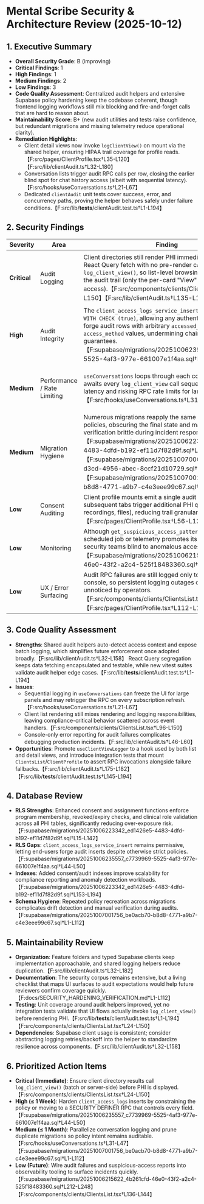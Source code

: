 # Mental Scribe Security & Architecture Review (2025-10-12)

## 1. Executive Summary
- **Overall Security Grade**: B (improving)
- **Critical Findings**: 1
- **High Findings**: 1
- **Medium Findings**: 2
- **Low Findings**: 3
- **Code Quality Assessment**: Centralized audit helpers and extensive Supabase policy hardening keep the codebase coherent, though frontend logging workflows still mix blocking and fire-and-forget calls that are hard to reason about.
- **Maintainability Score**: B+ (new audit utilities and tests raise confidence, but redundant migrations and missing telemetry reduce operational clarity).
- **Remediation Highlights**:
  - Client detail views now invoke `logClientView()` on mount via the shared helper, ensuring HIPAA trail coverage for profile reads.【F:src/pages/ClientProfile.tsx†L35-L120】【F:src/lib/clientAudit.ts†L32-L180】
  - Conversation lists trigger audit RPC calls per row, closing the earlier blind spot for chat history access (albeit with sequential latency).【F:src/hooks/useConversations.ts†L21-L67】
  - Dedicated `clientAudit` unit tests cover success, error, and concurrency paths, proving the helper behaves safely under failure conditions.【F:src/lib/__tests__/clientAudit.test.ts†L1-L194】

## 2. Security Findings
| Severity | Area | Finding | Recommendation |
| --- | --- | --- | --- |
| **Critical** | Audit Logging | Client directories still render PHI immediately after the React Query fetch with no pre-render call to `log_client_view()`, so list-level browsing is invisible to the audit trail (only the per-card "View" button logs access).【F:src/components/clients/ClientsList.tsx†L24-L150】【F:src/lib/clientAudit.ts†L135-L158】 | Invoke `batchLogClientViews` (or an equivalent guard) as soon as the client list query resolves and postpone rendering until logging settles, or enforce logging server-side via a SECURITY DEFINER wrapper. |
| **High** | Audit Integrity | The `client_access_logs_service_insert` policy still uses `WITH CHECK (true)`, allowing any authenticated user to forge audit rows with arbitrary `accessed_by` or `access_method` values, undermining chain-of-custody guarantees.【F:supabase/migrations/20251006235557_c7739969-5525-4af3-977e-661007e1f4aa.sql†L12-L72】 | Restrict inserts to the `service_role` or enforce `WITH CHECK (auth.uid() = accessed_by)` alongside column defaults to ensure the logger cannot spoof other identities. |
| **Medium** | Performance / Rate Limiting | `useConversations` loops through each conversation and awaits every `log_client_view` call sequentially, multiplying latency and risking RPC rate limits for large datasets.【F:src/hooks/useConversations.ts†L31-L47】 | Switch to `Promise.allSettled` or move bulk logging into a single RPC (`log_conversation_list_access`) so UI loads stay snappy while maintaining coverage. |
| **Medium** | Migration Hygiene | Numerous migrations reapply the same audit/consent policies, obscuring the final state and making compliance verification brittle during incident response.【F:supabase/migrations/20251006223342_ed1426e5-4483-4dfd-b192-ef11d7f82d9f.sql†L1-L203】【F:supabase/migrations/20251007000656_f3ea5a78-d3cd-4956-abec-8ccf21d10729.sql†L1-L63】【F:supabase/migrations/20251007001756_be0acb70-b8d8-4771-a9b7-c4e3eee99c67.sql†L1-L112】 | Consolidate redundant policy migrations, add regression tests that assert the desired policy set, and document canonical DDL snapshots for auditors. |
| **Low** | Consent Auditing | Client profile mounts emit a single audit log even though subsequent tabs trigger additional PHI queries (notes, recordings, files), reducing trail granularity for regulators.【F:src/pages/ClientProfile.tsx†L56-L120】 | Pass contextual `access_method` values per tab or add backend triggers so each dataset view produces a distinct audit entry. |
| **Low** | Monitoring | Although `get_suspicious_access_patterns` exists, no scheduled job or telemetry promotes its insights, leaving security teams blind to anomalous access bursts.【F:supabase/migrations/20251006215622_4b261cfd-46e0-43f2-a2c4-525f18483360.sql†L212-L248】 | Schedule a Supabase Edge function (or external cron) that runs the RPC, pushes alerts to SIEM/SOC tooling, and records review acknowledgements. |
| **Low** | UX / Error Surfacing | Audit RPC failures are still logged only to the browser console, so persistent logging outages could go unnoticed by operators.【F:src/components/clients/ClientsList.tsx†L136-L144】【F:src/pages/ClientProfile.tsx†L112-L119】 | Pipe failures to observability tooling (Sentry, Logflare) or Supabase functions so compliance owners receive real-time alerts. |

## 3. Code Quality Assessment
- **Strengths**: Shared audit helpers auto-detect access context and expose batch logging, which simplifies future enforcement once adopted broadly.【F:src/lib/clientAudit.ts†L32-L158】 React Query segregation keeps data fetching encapsulated and testable, while new vitest suites validate audit helper edge cases.【F:src/lib/__tests__/clientAudit.test.ts†L1-L194】
- **Issues**:
  - Sequential logging in `useConversations` can freeze the UI for large panels and may retrigger the RPC on every subscription refresh.【F:src/hooks/useConversations.ts†L21-L67】
  - Client list rendering still mixes rendering and logging responsibilities, leaving compliance-critical behavior scattered across event handlers.【F:src/components/clients/ClientsList.tsx†L96-L150】
  - Console-only error reporting for audit failures complicates debugging production incidents.【F:src/lib/clientAudit.ts†L46-L60】
- **Opportunities**: Promote `useClientViewLogger` to a hook used by both list and detail views, and introduce integration tests that mount `ClientsList`/`ClientProfile` to assert RPC invocations alongside failure fallbacks.【F:src/lib/clientAudit.ts†L175-L182】【F:src/lib/__tests__/clientAudit.test.ts†L145-L194】

## 4. Database Review
- **RLS Strengths**: Enhanced consent and assignment functions enforce program membership, revoked/expiry checks, and clinical role validation across all PHI tables, significantly reducing over-exposure risk.【F:supabase/migrations/20251006223342_ed1426e5-4483-4dfd-b192-ef11d7f82d9f.sql†L15-L142】
- **RLS Gaps**: `client_access_logs_service_insert` remains permissive, letting end-users forge audit inserts despite otherwise strict policies.【F:supabase/migrations/20251006235557_c7739969-5525-4af3-977e-661007e1f4aa.sql†L44-L50】
- **Indexes**: Added consent/audit indexes improve scalability for compliance reporting and anomaly detection workloads.【F:supabase/migrations/20251006223342_ed1426e5-4483-4dfd-b192-ef11d7f82d9f.sql†L153-L194】
- **Schema Hygiene**: Repeated policy recreation across migrations complicates drift detection and manual verification during audits.【F:supabase/migrations/20251007001756_be0acb70-b8d8-4771-a9b7-c4e3eee99c67.sql†L1-L112】

## 5. Maintainability Review
- **Organization**: Feature folders and typed Supabase clients keep implementation approachable, and shared logging helpers reduce duplication.【F:src/lib/clientAudit.ts†L32-L182】
- **Documentation**: The security corpus remains extensive, but a living checklist that maps UI surfaces to audit expectations would help future reviewers confirm coverage quickly.【F:docs/SECURITY_HARDENING_VERIFICATION.md†L1-L112】
- **Testing**: Unit coverage around audit helpers improved, yet no integration tests validate that UI flows actually invoke `log_client_view()` before rendering PHI.【F:src/lib/__tests__/clientAudit.test.ts†L1-L194】【F:src/components/clients/ClientsList.tsx†L24-L150】
- **Dependencies**: Supabase client usage is consistent; consider abstracting logging retries/backoff into the helper to standardize resilience across components.【F:src/lib/clientAudit.ts†L32-L158】

## 6. Prioritized Action Items
- **Critical (Immediate)**: Ensure client directory results call `log_client_view()` (batch or server-side) before PHI is displayed.【F:src/components/clients/ClientsList.tsx†L24-L150】
- **High (≤ 1 Week)**: Harden `client_access_logs` inserts by constraining the policy or moving to a SECURITY DEFINER RPC that controls every field.【F:supabase/migrations/20251006235557_c7739969-5525-4af3-977e-661007e1f4aa.sql†L44-L50】
- **Medium (≤ 1 Month)**: Parallelize conversation logging and prune duplicate migrations so policy intent remains auditable.【F:src/hooks/useConversations.ts†L31-L47】【F:supabase/migrations/20251007001756_be0acb70-b8d8-4771-a9b7-c4e3eee99c67.sql†L1-L112】
- **Low (Future)**: Wire audit failures and suspicious-access reports into observability tooling to surface incidents quickly.【F:supabase/migrations/20251006215622_4b261cfd-46e0-43f2-a2c4-525f18483360.sql†L212-L248】【F:src/components/clients/ClientsList.tsx†L136-L144】
